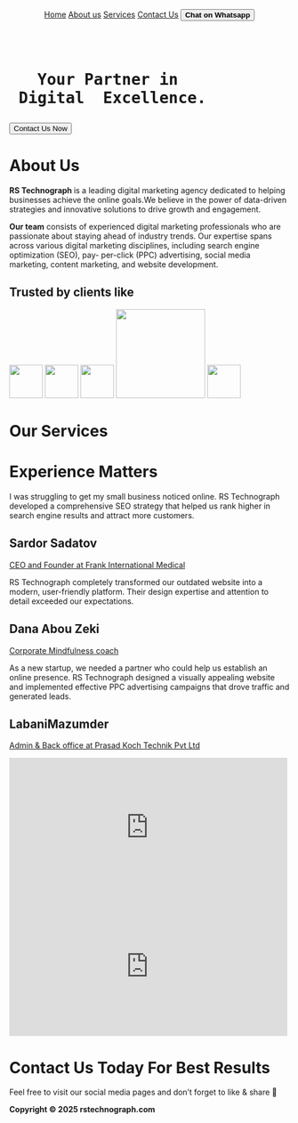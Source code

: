 <!DOCTYPE html>
<html lang="en">
<head>
    <meta charset="UTF-8">
    <meta name="viewport" content="width=device-width, initial-scale=1.0">
    <title>Home - rstechnograph.com</title>
    <link rel="stylesheet" href="style.css">
    <link rel="preconnect" href="https://fonts.googleapis.com">
<link rel="preconnect" href="https://fonts.gstatic.com" crossorigin>
<link href="https://fonts.googleapis.com/css2?family=Playwrite+AU+SA:wght@100..400&family=Poppins:ital,wght@0,100;0,200;0,300;0,400;0,500;0,600;0,700;0,800;0,900;1,100;1,200;1,300;1,400;1,500;1,600;1,700;1,800;1,900&family=Roboto:ital,wght@0,100..900;1,100..900&display=swap" rel="stylesheet">
<link rel="stylesheet" href="https://cdnjs.cloudflare.com/ajax/libs/font-awesome/6.7.2/css/all.min.css" integrity="sha512-Evv84Mr4kqVGRNSgIGL/F/aIDqQb7xQ2vcrdIwxfjThSH8CSR7PBEakCr51Ck+w+/U6swU2Im1vVX0SVk9ABhg==" crossorigin="anonymous" referrerpolicy="no-referrer" />
<link rel="icon" type="image/x-icon" href="favicon.png">

</head>
<body>
<header>
    <a href="#" class="logo"></a>
        <div class="navbar">  
           <a href="#" class="active" >Home</a>
           <a href="skills.html" target="_blank">About us</a>
           <a href="projects.html" target="_blank" >Services</a>
           <a href="contact.html" target="_blank">Contact Us</a>
           <button><b>Chat on Whatsapp</b></button>
        </div>
    </header>

 <div class="section">
       <h1><pre><b>
   Your Partner in 
 Digital  Excellence.
</b></pre></h1>

<button>Contact Us Now</button>
</div>


<div class="main-section">
        <div class="info">
    <h1>About Us</h1>
    <p>
        <b>RS Technograph </b> is a leading digital marketing agency dedicated to helping businesses achieve the online goals.We
        believe in the power of data-driven strategies and innovative solutions to drive growth and engagement.
    </p> 
      <p><b> Our team</b> consists of experienced digital marketing professionals who are passionate about staying ahead of industry 
        trends. Our expertise spans across various digital marketing disciplines, including search engine optimization (SEO), pay-
        per-click (PPC) advertising, social media marketing, content marketing, and website development. 
   </p>
</div>
</div>

   

<div class="companies-logo">
    <h2>Trusted by clients like</h2>
    <div class="companies">
    <img src="CorporationDomains.png" height="60px">
       <img src="TurnkeyBrandNames.png" height="60px"> 
     <img src="VENTURES.png" height="60px">
     <img src="entartica-logo.png" height="160px">
       <img src="zs.png" height="60px">
    </div>
    </div>


 
 <div id="services">
        <h1>Our Services</h1>
        <div class="skills">
    
   <div class="box"></div>
    <div class="box"></div>
    <div class="box"></div>
    <div class="box"></div>
    <div class="box"></div>
    <div class="box"></div>
</div>
</div> 




<div class="experience">
<h1>Experience Matters</h1>
<div class="cards">
<div class=" card1">
    <p>I was struggling to get my small business noticed online. RS Technograph developed a comprehensive SEO strategy that helped us rank higher in search engine results and attract more customers.</p>

  <div class="customers">
        <span class="image1"></span>
        
   <h2> Sardor Sadatov</h2>
        <span><a href="https://www.linkedin.com/in/sardor-sadatov-37689018b/">	 CEO and Founder at Frank International Medical</a></span>

  </div>
</div>


<div class="card2">
        <p>RS Technograph completely transformed our outdated website into a modern, user-friendly platform. Their design expertise and attention to detail exceeded our expectations.</p>
    
  <div class="customers">
            <span class="image2"></span>
            
  <h2> Dana Abou Zeki</h2>
            <span><a href="https://www.linkedin.com/in/dana-abou-zeki-mba-mindfulness-coach/">		
                
  Corporate Mindfulness coach</a></span>
    
   </div>
    </div>

<div class="card3">
    <p>As a new startup, we needed a partner who could help us establish an online presence. RS Technograph designed a visually appealing website and implemented effective PPC advertising campaigns that drove traffic and generated leads.</p>
    
   <div class="customers">
            <span class="image3"></span>
            
   <h2>LabaniMazumder</h2>
            <span><a href="https://www.linkedin.com/in/dana-abou-zeki-mba-mindfulness-coach/">		
                
               	

Admin & Back office at Prasad Koch Technik Pvt Ltd</a></span>
    
   </div>
    </div>
</div>
</div>



<div class="iframes">
   
   <iframe width="500" height="250" src="https://www.youtube.com/embed/wWKoQAp72d8?si=pzJ5UqhrO3zyAIws" title="YouTube video player" frameborder="0" allow="accelerometer; autoplay; clipboard-write; encrypted-media; gyroscope; picture-in-picture; web-share" referrerpolicy="strict-origin-when-cross-origin" allowfullscreen></iframe>

  <iframe width="500" height="250" border-radius="12" src="https://www.youtube.com/embed/wWKoQAp72d8?si=oDDEhby-aD4aWvAa" title="YouTube video player" frameborder="0" allow="accelerometer; autoplay; clipboard-write; encrypted-media; gyroscope; picture-in-picture; web-share" referrerpolicy="strict-origin-when-cross-origin" allowfullscreen></iframe>

</div>



<div class="footer">
    <h1>Contact Us Today For Best Results</h1>
    <div class="social-media">
    <div class="circle"><a href=""><i class="fa-brands fa-facebook"></i></a></div>
    <div class="circle"><a href=""><i class="fa-brands fa-twitter"></i></a></div>
    <div class="circle"><a href=""><i class="fa-brands fa-instagram"></i></a></div>
    <div class="circle"><a href=""><i class="fa-brands fa-linkedin"></i></a></div>
    <div class="circle"><a href=""><i class="fa-brands fa-skype"></i></a></div>
    <div class="circle"><a href=""><i class="fa-brands fa-whatsapp"></i></a></div>
    </div>
    <p>Feel free to visit our social media pages and don’t forget to like & share 🙂</p>
   
</div>
<div class="copyright"><b>Copyright &copy 2025 rstechnograph.com</b></div> 

</body>
</html>

